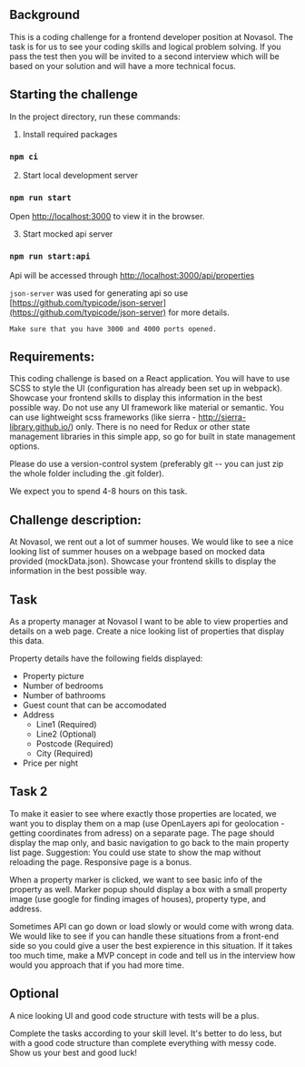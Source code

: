 ## Background
This is a coding challenge for a frontend developer position at Novasol. The task is for us to see your coding skills and logical problem solving. If you pass the test then you will be invited to a second interview which will be based on your solution and will have a more technical focus.

## Starting the challenge

In the project directory, run these commands:

1. Install required packages
### `npm ci`

2. Start local development server
### `npm run start`

Open [http://localhost:3000](http://localhost:3000) to view it in the browser.

3. Start mocked api server

### `npm run start:api`

Api will be accessed through [http://localhost:3000/api/properties](http://localhost:3000/api/properties)

`json-server` was used for generating api so use [https://github.com/typicode/json-server](https://github.com/typicode/json-server) for more details.

```Make sure that you have 3000 and 4000 ports opened.```

## Requirements:
This coding challenge is based on a React application. You will have to use SCSS to style the UI (configuration has already been set up in webpack). Showcase your frontend skills to display this information in the best possible way. Do not use any UI framework like material or semantic. You can use lightweight scss frameworks (like sierra - http://sierra-library.github.io/) only.
There is no need for Redux or other state management libraries in this simple app, so go for built in state management options.

Please do use a version-control system (preferably git -- you can just zip the whole folder including the .git folder).

We expect you to spend 4-8 hours on this task.

## Challenge description:
At Novasol, we rent out a lot of summer houses. We would like to see a nice looking list of summer houses on a webpage based on mocked data provided (mockData.json). Showcase your frontend skills to display the information in the best possible way.

## Task
As a property manager at Novasol I want to be able to view properties and details on a web page. Create a nice looking list of properties that display this data.

Property details have the following fields displayed:
<ul>
  <li>Property picture</li>
  <li>Number of bedrooms</li>
  <li>Number of bathrooms</li>
  <li>Guest count that can be accomodated</li>
  <li>
    Address
    <ul>
      <li>Line1 (Required)</li>
      <li>Line2 (Optional)</li>
      <li>Postcode (Required)</li>
      <li>City (Required)</li>
    </ul>
  </li>
  <li>Price per night</li>
</ul>

## Task 2
To make it easier to see where exactly those properties are located, we want you to display them on a map (use OpenLayers api for geolocation - getting coordinates from adress) on a separate page. The page should display the map only, and basic navigation to go back to the main property list page.
Suggestion: You could use state to show the map without reloading the page. Responsive page is a bonus.

When a property marker is clicked, we want to see basic info of the property as well. Marker popup should display a box with a small property image (use google for finding images of houses), property type, and address.

Sometimes API can go down or load slowly or would come with wrong data. We would like to see if you can handle these situations from a front-end side so you could give a user the best expierence in this situation. If it takes too much time, make a MVP concept in code and tell us in the interview how would you approach that if you had more time.



## Optional
A nice looking UI and good code structure with tests will be a plus.

Complete the tasks according to your skill level. It's better to do less, but with a good code structure than complete everything with messy code. Show us your best and good luck!
